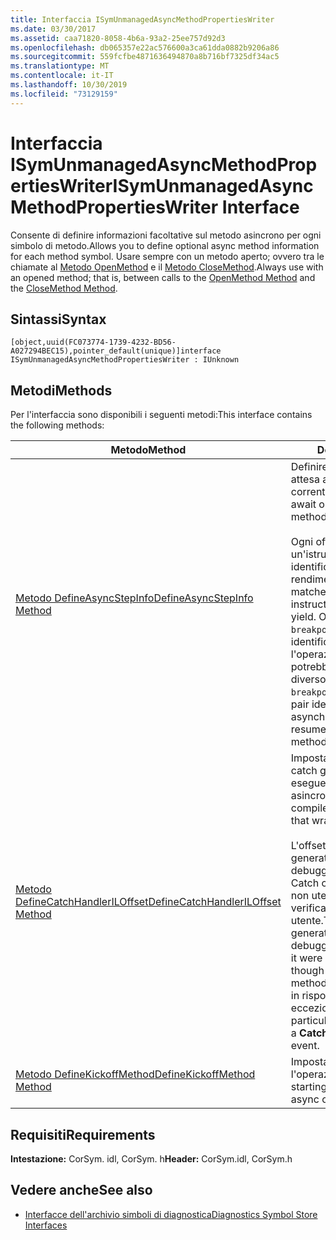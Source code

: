 ```yaml
---
title: Interfaccia ISymUnmanagedAsyncMethodPropertiesWriter
ms.date: 03/30/2017
ms.assetid: caa71820-8058-4b6a-93a2-25ee757d92d3
ms.openlocfilehash: db065357e22ac576600a3ca61dda0882b9206a86
ms.sourcegitcommit: 559fcfbe4871636494870a8b716bf7325df34ac5
ms.translationtype: MT
ms.contentlocale: it-IT
ms.lasthandoff: 10/30/2019
ms.locfileid: "73129159"
---
```

# <a name="isymunmanagedasyncmethodpropertieswriter-interface"></a><span data-ttu-id="5d9d1-102">Interfaccia ISymUnmanagedAsyncMethodPropertiesWriter</span><span class="sxs-lookup"><span data-stu-id="5d9d1-102">ISymUnmanagedAsyncMethodPropertiesWriter Interface</span></span>
<span data-ttu-id="5d9d1-103">Consente di definire informazioni facoltative sul metodo asincrono per ogni simbolo di metodo.</span><span class="sxs-lookup"><span data-stu-id="5d9d1-103">Allows you to define optional async method information for each method symbol.</span></span> <span data-ttu-id="5d9d1-104">Usare sempre con un metodo aperto; ovvero tra le chiamate al [Metodo OpenMethod](../../../../docs/framework/unmanaged-api/diagnostics/isymunmanagedwriter-openmethod-method.md) e il [Metodo CloseMethod](../../../../docs/framework/unmanaged-api/diagnostics/isymunmanagedwriter-closemethod-method.md).</span><span class="sxs-lookup"><span data-stu-id="5d9d1-104">Always use with an opened method; that is, between calls to the [OpenMethod Method](../../../../docs/framework/unmanaged-api/diagnostics/isymunmanagedwriter-openmethod-method.md) and the [CloseMethod Method](../../../../docs/framework/unmanaged-api/diagnostics/isymunmanagedwriter-closemethod-method.md).</span></span>  
  
## <a name="syntax"></a><span data-ttu-id="5d9d1-105">Sintassi</span><span class="sxs-lookup"><span data-stu-id="5d9d1-105">Syntax</span></span>  
  
```idl  
[object,uuid(FC073774-1739-4232-BD56-A027294BEC15),pointer_default(unique)]interface ISymUnmanagedAsyncMethodPropertiesWriter : IUnknown  
```  
  
## <a name="methods"></a><span data-ttu-id="5d9d1-106">Metodi</span><span class="sxs-lookup"><span data-stu-id="5d9d1-106">Methods</span></span>  
 <span data-ttu-id="5d9d1-107">Per l'interfaccia sono disponibili i seguenti metodi:</span><span class="sxs-lookup"><span data-stu-id="5d9d1-107">This interface contains the following methods:</span></span>  
  
|<span data-ttu-id="5d9d1-108">Metodo</span><span class="sxs-lookup"><span data-stu-id="5d9d1-108">Method</span></span>|<span data-ttu-id="5d9d1-109">Descrizione</span><span class="sxs-lookup"><span data-stu-id="5d9d1-109">Description</span></span>|  
|------------|-----------------|  
|[<span data-ttu-id="5d9d1-110">Metodo DefineAsyncStepInfo</span><span class="sxs-lookup"><span data-stu-id="5d9d1-110">DefineAsyncStepInfo Method</span></span>](../../../../docs/framework/unmanaged-api/diagnostics/isymunmanagedasyncmethodpropertieswriter-defineasyncstepinfo-method.md)|<span data-ttu-id="5d9d1-111">Definire un gruppo di operazioni di attesa asincrone nel metodo corrente.</span><span class="sxs-lookup"><span data-stu-id="5d9d1-111">Define a group of async await operations in the current method.</span></span><br /><br /> <span data-ttu-id="5d9d1-112">Ogni offset yield corrisponde a un'istruzione return di await, che identifica un potenziale rendimento.</span><span class="sxs-lookup"><span data-stu-id="5d9d1-112">Each yield offset matches an await's return instruction, identifying a potential yield.</span></span> <span data-ttu-id="5d9d1-113">Ogni coppia `breakpointMethod`/`breakpointOffset` identifica la posizione in cui l'operazione asincrona riprenderà; potrebbe trovarsi in un metodo diverso.</span><span class="sxs-lookup"><span data-stu-id="5d9d1-113">Each `breakpointMethod`/`breakpointOffset` pair identifies where the asynchronous operation will resume; it may be in a different method.</span></span>|  
|[<span data-ttu-id="5d9d1-114">Metodo DefineCatchHandlerILOffset</span><span class="sxs-lookup"><span data-stu-id="5d9d1-114">DefineCatchHandlerILOffset Method</span></span>](../../../../docs/framework/unmanaged-api/diagnostics/isymunmanagedasyncmethodpropertieswriter-definecatchhandleriloffset-method.md)|<span data-ttu-id="5d9d1-115">Imposta l'offset il per il gestore catch generato dal compilatore che esegue il wrapping di un metodo asincrono.</span><span class="sxs-lookup"><span data-stu-id="5d9d1-115">Sets the IL offset for the compiler-generated catch handler that wraps an async method.</span></span><br /><br /> <span data-ttu-id="5d9d1-116">L'offset il dell'oggetto catch generato viene utilizzato dal debugger per gestire l'oggetto Catch come se fosse un codice non utente, anche se potrebbe verificarsi in un metodo del codice utente.</span><span class="sxs-lookup"><span data-stu-id="5d9d1-116">The IL offset of the generated catch is used by the debugger to handle the catch as if it were non-user code, even though it may occur in a user code method.</span></span> <span data-ttu-id="5d9d1-117">In particolare, viene usato in risposta a un evento di eccezione **CatchHandlerFound** .</span><span class="sxs-lookup"><span data-stu-id="5d9d1-117">In particular, it is used in response to a **CatchHandlerFound** exception event.</span></span>|  
|[<span data-ttu-id="5d9d1-118">Metodo DefineKickoffMethod</span><span class="sxs-lookup"><span data-stu-id="5d9d1-118">DefineKickoffMethod Method</span></span>](../../../../docs/framework/unmanaged-api/diagnostics/isymunmanagedasyncmethodpropertieswriter-definekickoffmethod-method.md)|<span data-ttu-id="5d9d1-119">Imposta il metodo iniziale che avvia l'operazione asincrona.</span><span class="sxs-lookup"><span data-stu-id="5d9d1-119">Sets the starting method that initiates the async operation.</span></span>|  
  
## <a name="requirements"></a><span data-ttu-id="5d9d1-120">Requisiti</span><span class="sxs-lookup"><span data-stu-id="5d9d1-120">Requirements</span></span>  
 <span data-ttu-id="5d9d1-121">**Intestazione:** CorSym. idl, CorSym. h</span><span class="sxs-lookup"><span data-stu-id="5d9d1-121">**Header:** CorSym.idl, CorSym.h</span></span>  
  
## <a name="see-also"></a><span data-ttu-id="5d9d1-122">Vedere anche</span><span class="sxs-lookup"><span data-stu-id="5d9d1-122">See also</span></span>

- [<span data-ttu-id="5d9d1-123">Interfacce dell'archivio simboli di diagnostica</span><span class="sxs-lookup"><span data-stu-id="5d9d1-123">Diagnostics Symbol Store Interfaces</span></span>](../../../../docs/framework/unmanaged-api/diagnostics/diagnostics-symbol-store-interfaces.md)
